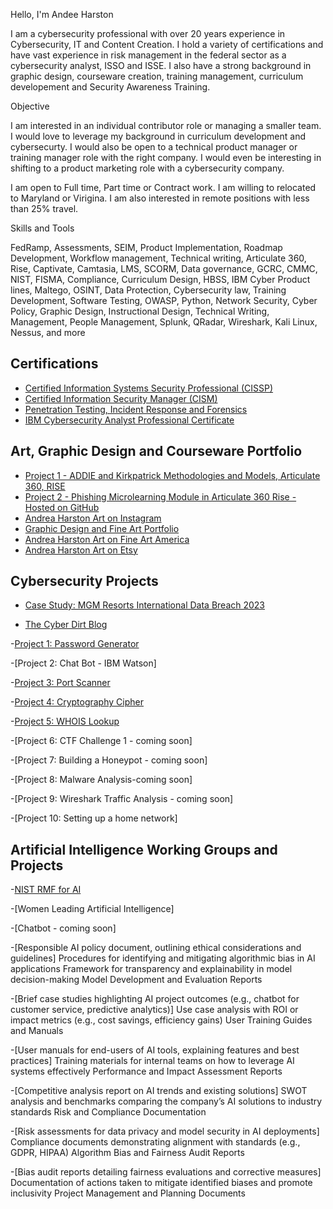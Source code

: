 Hello, I'm Andee Harston

I am a cybersecurity professional with over 20 years experience in Cybersecurity, IT and Content Creation.  I hold a variety of certifications and have vast experience in risk management in the federal sector as a cybersecurity analyst, ISSO and ISSE. I also have a strong background in graphic design, courseware creation, training management, curriculum developement and Security Awareness Training. 

Objective

I am interested in an individual contributor role or managing a smaller team. I would love to leverage my background in curriculum development and cybersecurty. I would also be open to a technical product manager or training manager role with the right company. I would even be interesting in shifting to a product marketing role with a cybersecurity company.

I am open to Full time, Part time or Contract work. I am willing to relocated to Maryland or Virigina. I am also interested in remote positions with less than 25% travel.

Skills and Tools

FedRamp, Assessments, SEIM, Product Implementation, Roadmap Development, Workflow management, Technical writing, Articulate 360, Rise, Captivate, Camtasia, LMS, SCORM, Data governance, GCRC, CMMC, NIST, FISMA, Compliance, Curriculum Design, HBSS, IBM Cyber Product lines, Maltego, OSINT, Data Protection, Cybersecurity law, Training Development, Software Testing, OWASP, Python, Network Security, Cyber Policy, Graphic Design, Instructional Design, Technical Writing, Management, People Management, Splunk, QRadar, Wireshark, Kali Linux, Nessus, and more

## Certifications
- [Certified Information Systems Security Professional (CISSP)](https://www.credly.com/badges/2db1fe0c-934a-4d3f-bed9-5200865350d4/public_url)
- [Certified Information Security Manager (CISM)](https://www.credly.com/earner/earned/badge/4d90dafb-8c17-4838-a8d6-ad675ddd5a57)
- [Penetration Testing, Incident Response and Forensics](https://www.credly.com/earner/earned/badge/0c90ec7f-b656-46c2-b817-da90131db57f)
- [IBM Cybersecurity Analyst Professional Certificate](https://www.credly.com/org/coursera/badge/ibm-cybersecurity-analyst-professional-certificate)
    
## Art, Graphic Design and Courseware Portfolio 
- [Project 1 - ADDIE and Kirkpatrick Methodologies and Models, Articulate 360, RISE](https://drive.google.com/drive/folders/1WQ_B5Eff0kTvIzIzRKzEQGl6S7CkBCPH?usp=sharing)
- [Project 2 - Phishing Microlearning Module in Articulate 360 Rise - Hosted on GitHub](https://celticgo.github.io/Microlearning/#/lessons/qp2yxHNVg9aw3zELyHXkBizHYKZOA1rU)
- [Andrea Harston Art on Instagram](www.instagram.com/andreaharstonart)
- [Graphic Design and Fine Art Portfolio](www.andreaharstonart.com)
- [Andrea Harston Art on Fine Art America](https://andrea-harston.pixels.com/)
- [Andrea Harston Art on Etsy](https://www.etsy.com/shop/AndreaHarstonArt)

## Cybersecurity Projects
- [Case Study: MGM Resorts International Data Breach 2023](https://coursera-assessments.s3.amazonaws.com/assessments/1728158672868/8430c725-a8c6-496b-bd51-292b4fc51b45/Case%20Study-%20MGM%20Data%20Breach%202023.pdf)
  
- [The Cyber Dirt Blog](https://thecyberdirt.substack.com/)

 -[Project 1: Password Generator](https://github.com/celticgo/python/blob/main/passgen.py)
 
 -[Project 2: Chat Bot - IBM Watson]
 
 -[Project 3: Port Scanner](https://github.com/celticgo/python/blob/main/python-nmap.py)
 
 -[Project 4: Cryptography Cipher](https://github.com/celticgo/python/blob/main/python-cipher.py)
 
 -[Project 5: WHOIS Lookup](https://github.com/celticgo/python/blob/main/whois.py)

 -[Project 6: CTF Challenge 1 - coming soon]

 -[Project 7: Building a Honeypot - coming soon]

 -[Project 8: Malware Analysis-coming soon]

 -[Project 9: Wireshark Traffic Analysis - coming soon]

 -[Project 10: Setting up a home network]
 
 
 
## Artificial Intelligence Working Groups and Projects
-[NIST RMF for AI](https://www.nist.gov/itl/ai-risk-management-framework)

-[Women Leading Artificial Intelligence]

-[Chatbot - coming soon]

-[Responsible AI policy document, outlining ethical considerations and guidelines]
Procedures for identifying and mitigating algorithmic bias in AI applications
Framework for transparency and explainability in model decision-making
Model Development and Evaluation Reports

-[Brief case studies highlighting AI project outcomes (e.g., chatbot for customer service, predictive analytics)]
Use case analysis with ROI or impact metrics (e.g., cost savings, efficiency gains)
User Training Guides and Manuals

-[User manuals for end-users of AI tools, explaining features and best practices]
Training materials for internal teams on how to leverage AI systems effectively
Performance and Impact Assessment Reports

-[Competitive analysis report on AI trends and existing solutions]
SWOT analysis and benchmarks comparing the company’s AI solutions to industry standards
Risk and Compliance Documentation

-[Risk assessments for data privacy and model security in AI deployments]
Compliance documents demonstrating alignment with standards (e.g., GDPR, HIPAA)
Algorithm Bias and Fairness Audit Reports

-[Bias audit reports detailing fairness evaluations and corrective measures]
Documentation of actions taken to mitigate identified biases and promote inclusivity
Project Management and Planning Documents


